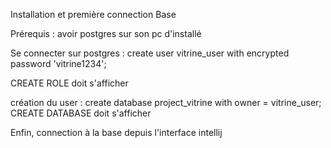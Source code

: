 Installation et première connection Base

Prérequis : avoir postgres sur son pc d'installé

Se connecter sur postgres :
create user vitrine_user with encrypted password 'vitrine1234';

CREATE ROLE doit s'afficher

création du user :
create database project_vitrine with owner = vitrine_user;
CREATE DATABASE doit s'afficher

Enfin, connection à la base depuis l'interface intellij